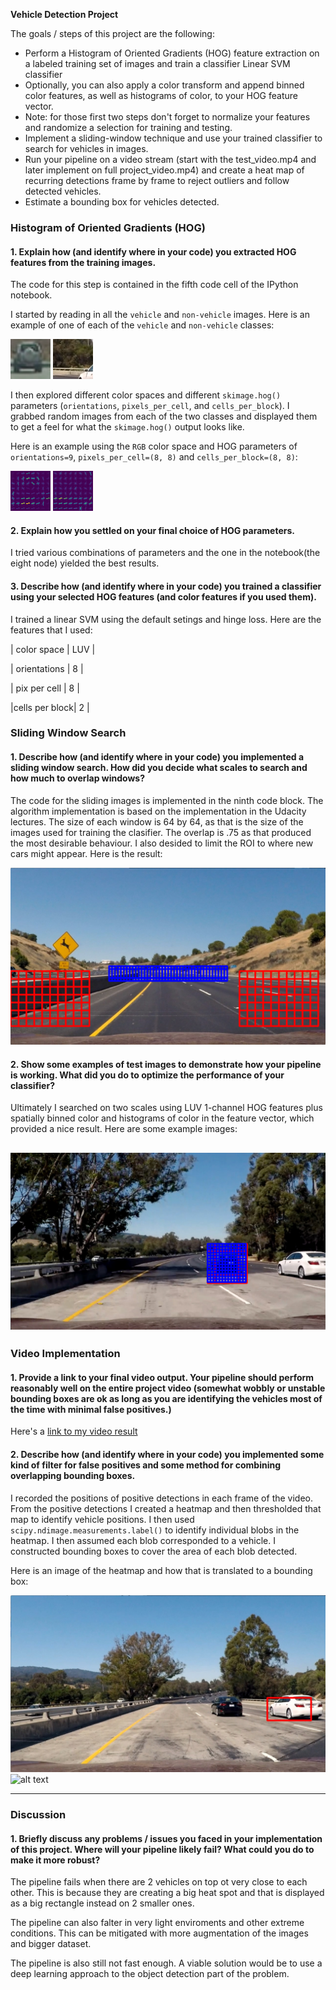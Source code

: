 **Vehicle Detection Project**

The goals / steps of this project are the following:

* Perform a Histogram of Oriented Gradients (HOG) feature extraction on a labeled training set of images and train a classifier Linear SVM classifier
* Optionally, you can also apply a color transform and append binned color features, as well as histograms of color, to your HOG feature vector. 
* Note: for those first two steps don't forget to normalize your features and randomize a selection for training and testing.
* Implement a sliding-window technique and use your trained classifier to search for vehicles in images.
* Run your pipeline on a video stream (start with the test_video.mp4 and later implement on full project_video.mp4) and create a heat map of recurring detections frame by frame to reject outliers and follow detected vehicles.
* Estimate a bounding box for vehicles detected.

[//]: # (Image References)
[image1]: ./output_images/CarIMG.jpg
[image2]: ./output_images/CarHOG.jpg
[image3]: ./output_images/NonCarIMG.jpg
[image4]: ./output_images/NonCarHOG.jpg
[image5]: ./output_images/new_ROI.jpg
[image6]: ./output_images/tracking.jpg
[image7]: ./output_images/heatmaped.jpg
[image8]: ./output_images/heatmap.jpgg
[video1]: ./project_video_output.mp4

### Histogram of Oriented Gradients (HOG)

#### 1. Explain how (and identify where in your code) you extracted HOG features from the training images.

The code for this step is contained in the fifth code cell of the IPython notebook.  

I started by reading in all the `vehicle` and `non-vehicle` images.  Here is an example of one of each of the `vehicle` and `non-vehicle` classes:

![alt text][image1]
![alt text][image3]


I then explored different color spaces and different `skimage.hog()` parameters (`orientations`, `pixels_per_cell`, and `cells_per_block`).  I grabbed random images from each of the two classes and displayed them to get a feel for what the `skimage.hog()` output looks like.

Here is an example using the `RGB` color space and HOG parameters of `orientations=9`, `pixels_per_cell=(8, 8)` and `cells_per_block=(8, 8)`:

![alt text][image2]
![alt text][image4]

#### 2. Explain how you settled on your final choice of HOG parameters.

I tried various combinations of parameters and the one in the notebook(the eight node) yielded the best results.

#### 3. Describe how (and identify where in your code) you trained a classifier using your selected HOG features (and color features if you used them).

I trained a linear SVM using the default setings and hinge loss.
Here are the features that I used:

| color space   | LUV           | 

| orientations  | 8             |

| pix per cell  | 8             |

|cells per block| 2             |
 
### Sliding Window Search

#### 1. Describe how (and identify where in your code) you implemented a sliding window search.  How did you decide what scales to search and how much to overlap windows?

The code for the sliding images is implemented in the ninth code block.
The algorithm implementation is based on the implementation in the Udacity lectures.
The size of each window is 64 by 64, as that is the size of the images used for training the clasifier. 
The overlap is .75 as that produced the most desirable behaviour.
I also desided to limit the ROI to where new cars might appear.
Here is the result:

![alt text][image5]

#### 2. Show some examples of test images to demonstrate how your pipeline is working.  What did you do to optimize the performance of your classifier?

Ultimately I searched on two scales using LUV 1-channel HOG features plus spatially binned color and histograms of color in the feature vector, which provided a nice result.  Here are some example images:

![alt text][image6]
---

### Video Implementation

#### 1. Provide a link to your final video output.  Your pipeline should perform reasonably well on the entire project video (somewhat wobbly or unstable bounding boxes are ok as long as you are identifying the vehicles most of the time with minimal false positives.)
Here's a [link to my video result][video1]


#### 2. Describe how (and identify where in your code) you implemented some kind of filter for false positives and some method for combining overlapping bounding boxes.

I recorded the positions of positive detections in each frame of the video.  From the positive detections I created a heatmap and then thresholded that map to identify vehicle positions.  I then used `scipy.ndimage.measurements.label()` to identify individual blobs in the heatmap.  I then assumed each blob corresponded to a vehicle.  I constructed bounding boxes to cover the area of each blob detected.  

Here is an image of the heatmap and how that is translated to a bounding box:

![alt text][image7]
![alt text][image8]

---

### Discussion

#### 1. Briefly discuss any problems / issues you faced in your implementation of this project.  Where will your pipeline likely fail?  What could you do to make it more robust?

The pipeline fails when there are 2 vehicles on top ot very close to each other. 
This is because they are creating a big heat spot and that is displayed as a big rectangle instead on 2 smaller ones.

The pipeline can also falter in very light enviroments and other extreme conditions. 
This can be mitigated with more augmentation of the images and bigger dataset.

The pipeline is also still not fast enough.
A viable solution would be to use a deep learning approach to the object detection part of the problem.


